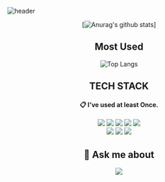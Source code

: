 ![header](https://capsule-render.vercel.app/api?type=waving&color=gradient&customColorList=2,2,1,5,1,30&height=150&animation=fadeIn&section=footer&text=Hi%20There%20👋&fontSize=60&fontAlignY=75&)

<div align=center>
 
 [![Anurag's github stats](https://github-readme-stats.vercel.app/api?username=Seedbank0727&count_private=true&show_icons=true&theme=tokyonight)]

 ## Most Used
![Top Langs](https://github-readme-stats.vercel.app/api/top-langs/?username=Seedbank0727&count_private=true&layout=compact&theme=tokyonight&count_private=true)
 
 ## TECH STACK
 
####  :clipboard: I've used at least Once.
 
<img src="https://img.shields.io/badge/-Java-007396?style=for-the-badge&logo=Java&logoColor=white"/>
<img src="https://img.shields.io/badge/CSS3-1572B6?style=for-the-badge&logo=CSS3&logoColor=white"/>
<img src="https://img.shields.io/badge/MySQL-4479A1?style=for-the-badge&logo=MySQL&logoColor=white"/>
<img src="https://img.shields.io/badge/JavaScript-F7DF1E?style=for-the-badge&logo=javascript&amp;logoColor=black"/>
<img src="https://img.shields.io/badge/ORACLE-F80000?style=for-the-badge&logo=oracle&amp;logoColor=white"/>
<br>
 
<img src="https://img.shields.io/badge/-Spring-6DB33F?style=for-the-badge&logo=Spring&logoColor=white"/>
<img src="https://img.shields.io/badge/Linux-FCC624?style=for-the-badge&logo=linux&amp;logoColor=black"/>
<img src="https://img.shields.io/badge/HTML5-E34F26?style=for-the-badge&logo=HTML5&logoColor=white"/>


## 💬 Ask me about

<a href="https://github.com/Seedbank0727" target="_blank">
 <img src="https://img.shields.io/badge/-Github-000000?style=for-the-badge&logo=GitHub&logoColor=white"/>
 </a>
 
</div>
